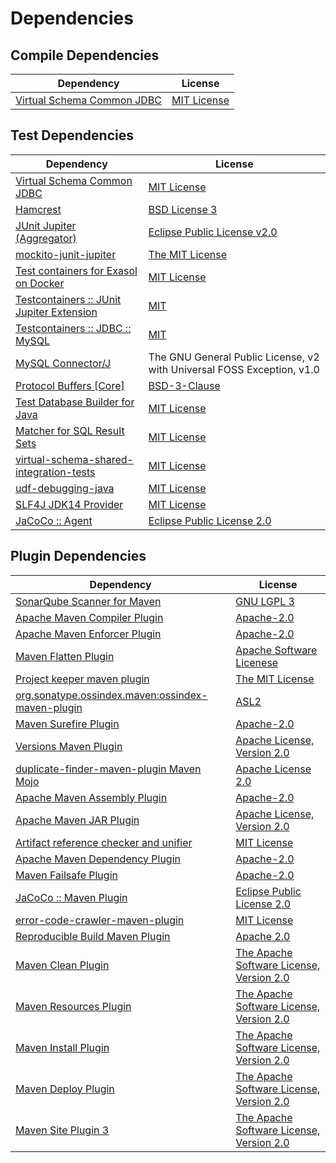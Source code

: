 <!-- @formatter:off -->
# Dependencies

## Compile Dependencies

| Dependency                      | License          |
| ------------------------------- | ---------------- |
| [Virtual Schema Common JDBC][0] | [MIT License][1] |

## Test Dependencies

| Dependency                                      | License                                                                |
| ----------------------------------------------- | ---------------------------------------------------------------------- |
| [Virtual Schema Common JDBC][0]                 | [MIT License][1]                                                       |
| [Hamcrest][2]                                   | [BSD License 3][3]                                                     |
| [JUnit Jupiter (Aggregator)][4]                 | [Eclipse Public License v2.0][5]                                       |
| [mockito-junit-jupiter][6]                      | [The MIT License][7]                                                   |
| [Test containers for Exasol on Docker][8]       | [MIT License][9]                                                       |
| [Testcontainers :: JUnit Jupiter Extension][10] | [MIT][11]                                                              |
| [Testcontainers :: JDBC :: MySQL][10]           | [MIT][11]                                                              |
| [MySQL Connector/J][12]                         | The GNU General Public License, v2 with Universal FOSS Exception, v1.0 |
| [Protocol Buffers [Core]][13]                   | [BSD-3-Clause][14]                                                     |
| [Test Database Builder for Java][15]            | [MIT License][16]                                                      |
| [Matcher for SQL Result Sets][17]               | [MIT License][18]                                                      |
| [virtual-schema-shared-integration-tests][19]   | [MIT License][20]                                                      |
| [udf-debugging-java][21]                        | [MIT License][22]                                                      |
| [SLF4J JDK14 Provider][23]                      | [MIT License][24]                                                      |
| [JaCoCo :: Agent][25]                           | [Eclipse Public License 2.0][26]                                       |

## Plugin Dependencies

| Dependency                                              | License                                        |
| ------------------------------------------------------- | ---------------------------------------------- |
| [SonarQube Scanner for Maven][27]                       | [GNU LGPL 3][28]                               |
| [Apache Maven Compiler Plugin][29]                      | [Apache-2.0][30]                               |
| [Apache Maven Enforcer Plugin][31]                      | [Apache-2.0][30]                               |
| [Maven Flatten Plugin][32]                              | [Apache Software Licenese][30]                 |
| [Project keeper maven plugin][33]                       | [The MIT License][34]                          |
| [org.sonatype.ossindex.maven:ossindex-maven-plugin][35] | [ASL2][36]                                     |
| [Maven Surefire Plugin][37]                             | [Apache-2.0][30]                               |
| [Versions Maven Plugin][38]                             | [Apache License, Version 2.0][30]              |
| [duplicate-finder-maven-plugin Maven Mojo][39]          | [Apache License 2.0][40]                       |
| [Apache Maven Assembly Plugin][41]                      | [Apache-2.0][30]                               |
| [Apache Maven JAR Plugin][42]                           | [Apache License, Version 2.0][30]              |
| [Artifact reference checker and unifier][43]            | [MIT License][44]                              |
| [Apache Maven Dependency Plugin][45]                    | [Apache-2.0][30]                               |
| [Maven Failsafe Plugin][46]                             | [Apache-2.0][30]                               |
| [JaCoCo :: Maven Plugin][47]                            | [Eclipse Public License 2.0][26]               |
| [error-code-crawler-maven-plugin][48]                   | [MIT License][49]                              |
| [Reproducible Build Maven Plugin][50]                   | [Apache 2.0][36]                               |
| [Maven Clean Plugin][51]                                | [The Apache Software License, Version 2.0][36] |
| [Maven Resources Plugin][52]                            | [The Apache Software License, Version 2.0][36] |
| [Maven Install Plugin][53]                              | [The Apache Software License, Version 2.0][36] |
| [Maven Deploy Plugin][54]                               | [The Apache Software License, Version 2.0][36] |
| [Maven Site Plugin 3][55]                               | [The Apache Software License, Version 2.0][36] |

[0]: https://github.com/exasol/virtual-schema-common-jdbc/
[1]: https://github.com/exasol/virtual-schema-common-jdbc/blob/main/LICENSE
[2]: http://hamcrest.org/JavaHamcrest/
[3]: http://opensource.org/licenses/BSD-3-Clause
[4]: https://junit.org/junit5/
[5]: https://www.eclipse.org/legal/epl-v20.html
[6]: https://github.com/mockito/mockito
[7]: https://github.com/mockito/mockito/blob/main/LICENSE
[8]: https://github.com/exasol/exasol-testcontainers/
[9]: https://github.com/exasol/exasol-testcontainers/blob/main/LICENSE
[10]: https://java.testcontainers.org
[11]: http://opensource.org/licenses/MIT
[12]: http://dev.mysql.com/doc/connector-j/en/
[13]: https://developers.google.com/protocol-buffers
[14]: https://opensource.org/licenses/BSD-3-Clause
[15]: https://github.com/exasol/test-db-builder-java/
[16]: https://github.com/exasol/test-db-builder-java/blob/main/LICENSE
[17]: https://github.com/exasol/hamcrest-resultset-matcher/
[18]: https://github.com/exasol/hamcrest-resultset-matcher/blob/main/LICENSE
[19]: https://github.com/exasol/virtual-schema-shared-integration-tests/
[20]: https://github.com/exasol/virtual-schema-shared-integration-tests/blob/main/LICENSE
[21]: https://github.com/exasol/udf-debugging-java/
[22]: https://github.com/exasol/udf-debugging-java/blob/main/LICENSE
[23]: http://www.slf4j.org
[24]: http://www.opensource.org/licenses/mit-license.php
[25]: https://www.eclemma.org/jacoco/index.html
[26]: https://www.eclipse.org/legal/epl-2.0/
[27]: http://sonarsource.github.io/sonar-scanner-maven/
[28]: http://www.gnu.org/licenses/lgpl.txt
[29]: https://maven.apache.org/plugins/maven-compiler-plugin/
[30]: https://www.apache.org/licenses/LICENSE-2.0.txt
[31]: https://maven.apache.org/enforcer/maven-enforcer-plugin/
[32]: https://www.mojohaus.org/flatten-maven-plugin/
[33]: https://github.com/exasol/project-keeper/
[34]: https://github.com/exasol/project-keeper/blob/main/LICENSE
[35]: https://sonatype.github.io/ossindex-maven/maven-plugin/
[36]: http://www.apache.org/licenses/LICENSE-2.0.txt
[37]: https://maven.apache.org/surefire/maven-surefire-plugin/
[38]: https://www.mojohaus.org/versions/versions-maven-plugin/
[39]: https://basepom.github.io/duplicate-finder-maven-plugin
[40]: http://www.apache.org/licenses/LICENSE-2.0.html
[41]: https://maven.apache.org/plugins/maven-assembly-plugin/
[42]: https://maven.apache.org/plugins/maven-jar-plugin/
[43]: https://github.com/exasol/artifact-reference-checker-maven-plugin/
[44]: https://github.com/exasol/artifact-reference-checker-maven-plugin/blob/main/LICENSE
[45]: https://maven.apache.org/plugins/maven-dependency-plugin/
[46]: https://maven.apache.org/surefire/maven-failsafe-plugin/
[47]: https://www.jacoco.org/jacoco/trunk/doc/maven.html
[48]: https://github.com/exasol/error-code-crawler-maven-plugin/
[49]: https://github.com/exasol/error-code-crawler-maven-plugin/blob/main/LICENSE
[50]: http://zlika.github.io/reproducible-build-maven-plugin
[51]: http://maven.apache.org/plugins/maven-clean-plugin/
[52]: http://maven.apache.org/plugins/maven-resources-plugin/
[53]: http://maven.apache.org/plugins/maven-install-plugin/
[54]: http://maven.apache.org/plugins/maven-deploy-plugin/
[55]: http://maven.apache.org/plugins/maven-site-plugin/
